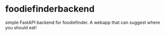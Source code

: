 # foodiefinderbackend
simple FastAPI backend for foodiefinder. A webapp that can suggest where you should eat!
